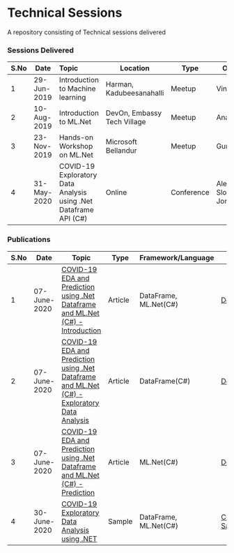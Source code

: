 # Technical Sessions
A repository consisting of Technical sessions delivered

### Sessions Delivered

| S.No | Date        | Topic                                                        | Location                    | Type       | Organizer                     | Resources                                                    |
| ---- | ----------- | :----------------------------------------------------------- | --------------------------- | ---------- | ----------------------------- | ------------------------------------------------------------ |
| 1    | 29-Jun-2019 | Introduction to Machine learning                             | Harman, Kadubeesanahalli    | Meetup     | Vinay/Ganesh                  | [Link](https://github.com/praveenraghuvanshi1512/AIML/tree/master/Meetup_AI_ML_29_June_2019) |
| 2    | 10-Aug-2019 | Introduction to ML.Net                                       | DevOn, Embassy Tech Village | Meetup     | Anand Gothe                   | [Link](https://github.com/praveenraghuvanshi1512/AIML/tree/master/Meetup_DotNet_10_Aug_2019) |
| 3    | 23-Nov-2019 | Hands-on Workshop on ML.Net                                  | Microsoft Bellandur         | Meetup     | Gurucharan                    | [Hands-on ML.Net](23112019-Hand-on-ML.Net-Microsoft)         |
| 4    | 31-May-2020 | COVID-19 Exploratory Data Analysis using .Net Dataframe API (C#) | Online                      | Conference | Alexander Slotte and Jon Wood | [COVID-19 EDA](31052020-virtualmlnet)                        |

### Publications

| S.No | Date         | Topic                                                        | Type    | Framework/Language    | Source                                                       |
| ---- | ------------ | ------------------------------------------------------------ | ------- | --------------------- | ------------------------------------------------------------ |
| 1    | 07-June-2020 | [COVID-19 EDA and Prediction using .Net Dataframe and ML.Net (C#) - Introduction](https://dev.to/praveenraghuvanshi/covid-19-eda-and-prediction-using-net-dataframe-and-ml-net-c-introduction-nlb) | Article | DataFrame, ML.Net(C#) | [Dev.to](https://dev.to/praveenraghuvanshi/covid-19-eda-and-prediction-using-net-dataframe-and-ml-net-c-introduction-nlb) |
| 2    | 07-June-2020 | [COVID-19 EDA and Prediction using .Net Dataframe and ML.Net (C#) - Exploratory Data Analysis](https://dev.to/praveenraghuvanshi/covid-19-eda-and-prediction-using-net-dataframe-and-ml-net-c-exploratory-data-analysis-1jdd) | Article | DataFrame(C#)         | [Dev.to](https://dev.to/praveenraghuvanshi/covid-19-eda-and-prediction-using-net-dataframe-and-ml-net-c-exploratory-data-analysis-1jdd) |
| 3    | 07-June-2020 | [COVID-19 EDA and Prediction using .Net Dataframe and ML.Net (C#) - Prediction](https://dev.to/praveenraghuvanshi/covid-19-eda-and-prediction-using-net-dataframe-and-ml-net-c-prediction-4cf0) | Article | ML.Net(C#)            | [Dev.to](https://dev.to/praveenraghuvanshi/covid-19-eda-and-prediction-using-net-dataframe-and-ml-net-c-prediction-4cf0) |
| 4    | 30-June-2020 | [COVID-19 Exploratory Data Analysis using .NET](https://github.com/praveenraghuvanshi1512/covid-19) | Sample  | DataFrame, ML.Net(C#) | [Community Samples](https://github.com/dotnet/machinelearning-samples/blob/master/docs/COMMUNITY-SAMPLES.md) |


